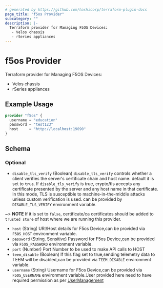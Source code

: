 ```yaml
---
# generated by https://github.com/hashicorp/terraform-plugin-docs
page_title: "f5os Provider"
subcategory: ""
description: |-
  Terraform provider for Managing F5OS Devices:
   - Velos chassis
   - rSeries appliances
---
```


# f5os Provider

Terraform provider for Managing F5OS Devices: 
 - Velos chassis 
 - rSeries appliances

## Example Usage

```terraform
provider "f5os" {
  username = "education"
  password = "test123"
  host     = "http://localhost:19090"
}
```

<!-- schema generated by tfplugindocs -->
## Schema

### Optional

- `disable_tls_verify` (Boolean) `disable_tls_verify` controls whether a client verifies the server's certificate chain and host name. default it is set to `true`. If `disable_tls_verify` is true, crypto/tls accepts any certificate presented by the server and any host name in that certificate. In this mode, TLS is susceptible to machine-in-the-middle attacks unless custom verification is used.
can be provided by `DISABLE_TLS_VERIFY` environment variable.

~> **NOTE** If it is set to `false`, certificate/ca certificates should be added to `trusted store` of host where we are running this provider.
- `host` (String) URI/Host details for F5os Device,can be provided via `F5OS_HOST` environment variable.
- `password` (String, Sensitive) Password for F5os Device,can be provided via `F5OS_PASSWORD` environment variable.
- `port` (Number) Port Number to be used to make API calls to HOST
- `teem_disable` (Boolean) If this flag set to true,sending telemetry data to TEEM will be disabled,can be provided via `TEEM_DISABLE` environment variable.
- `username` (String) Username for F5os Device,can be provided via `F5OS_USERNAME` environment variable.User provided here need to have required permission as per [UserManagement](https://techdocs.f5.com/en-us/f5os-a-1-4-0/f5-rseries-systems-administration-configuration/title-user-mgmt.html)
